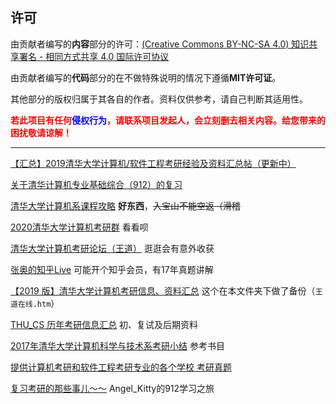 ## 许可

由贡献者编写的**内容**部分的许可：[(Creative Commons BY-NC-SA 4.0) 知识共享署名 - 相同方式共享 4.0 国际许可协议](https://creativecommons.org/licenses/by-nc-sa/4.0/deed.zh)

由贡献者编写的**代码**部分的在不做特殊说明的情况下遵循**MIT许可证**。

其他部分的版权归属于其各自的作者。资料仅供参考，请自己判断其适用性。

**<font color=red>若此项目有任何<font color=blue>侵权行为</font>，请联系项目发起人，会立刻删去相关内容。给您带来的困扰敬请谅解！</font>**

---

[【汇总】2019清华大学计算机/软件工程考研经验及资料汇总帖（更新中）](http://www.cskaoyan.com/thread-653910-1-3.html)

[关于清华计算机专业基础综合（912）的复习](https://xuanxuanblingbling.github.io/life/study/2018/12/29/912/)

[清华大学计算机系课程攻略](https://github.com/PKUanonym/REKCARC-TSC-UHT) **好东西**，~~入宝山不能空返（滑稽~~

[2020清华大学计算机考研群](https://github.com/thu-cs/qq) 看看呗

[清华大学计算机考研论坛（王道）](http://www.cskaoyan.com/forum-84-1.html) 逛逛会有意外收获

[张奥的知乎Live](https://www.zhihu.com/lives/895615716198330368) 可能开个知乎会员，有17年真题讲解

[【2019 版】清华大学计算机考研信息、资料汇总](https://mp.weixin.qq.com/s/ZmdA2EX5xrYAyY4cP_tpMQ) 这个在本文件夹下做了备份（`王道在线.htm`）

[THU_CS 历年考研信息汇总](http://www.cskaoyan.com/forum.php?mod=viewthread&tid=43303&extra=page%3D1%26filter%3Dlastpost%26orderby%3Dlastpost) 初、复试及后期资料

[2017年清华大学计算机科学与技术系考研小结](https://blog.csdn.net/chr1991/article/details/64971113) 参考书目

[提供计算机考研和软件工程考研专业的各个学校 考研真题](https://github.com/csseky/cskaoyan)

 [复习考研的那些事儿～～](https://github.com/AngelKitty/review_the_national_post-graduate_entrance_examination) Angel_Kitty的912学习之旅